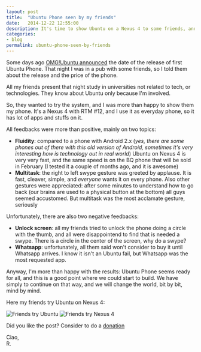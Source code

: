 ```yaml
---
layout: post
title:  "Ubuntu Phone seen by my friends"
date:   2014-12-22 12:55:00
description: It's time to show Ubuntu on a Nexus 4 to some friends, and collect feedbacks.
categories:
- blog
permalink: ubuntu-phone-seen-by-friends
---
```


Some days ago [OMG!Ubuntu announced][omg] the date of the release of first Ubuntu
Phone. That night I was in a pub with some friends, so I told them about the
release and the price of the phone.

All my friends present that night study in universities not related to tech, or
technologies. They know about Ubuntu only because I'm involved.

So, they wanted to try the system, and I was more than happy to show them my
phone. It's a Nexus 4 with RTM #12, and I use it as everyday phone, so it has
lot of apps and stuffs on it.

All feedbacks were more than positive, mainly on two topics:

 - **Fluidity**: compared to a phone with Android 2.x (*yes, there are some phones out of there with this old version of Android, sometimes it's very interesting how is technology out in real world*)
 Ubuntu on Nexus 4 is very very fast, and the same speed is on the BQ phone
 that will be sold in February (I tested it a couple of months ago, and it is
 awesome)
 - **Multitask**: the right to left swype gesture was greeted by applause. It
 is fast, cleaver, simple, and *everyone* wants it on every phone. Also other
 gestures were appreciated: after some minutes to understand how to go back
 (our brains are used to a physical button at the bottom) all guys seemed
 accustomed. But multitask was the most acclamate gesture, seriously

 Unfortunately, there are also two negative feedbacks:
 - **Unlock screen**: all my friends tried to unlock the phone doing a circle
 with the thumb, and all were disappointend to find that is needed a swype.
 There is a circle in the center of the screen, why do a swype?
 - **Whatsapp**: unfortunately, all them said won't consider to buy it until
 Whatsapp arrives. I know it isn't an Ubuntu fail, but Whatsapp was the most
 requested app.

Anyway, I'm more than happy with the results: Ubuntu Phone seems ready for all,
and this is a good point where we could start to build. We have simply to
continue on that way, and we will change the world, bit by bit, mind by mind.

Here my friends try Ubuntu on Nexus 4:

![Friends try Ubuntu](http://img.rpadovani.com/posts/show_ubuntu_to_friends.jpg)
![Friends try Nexus 4](http://img.rpadovani.com/posts/show_ubuntu_to_friends_2.jpg)

Did you like the post? Consider to do a [donation][donation]

Ciao,<br/>
R.

[omg]: http://www.omgubuntu.co.uk/2014/12/bq-ubuntu-phone-launches-in-europe-this-february
[donation]: http://rpadovani.com/donations/

